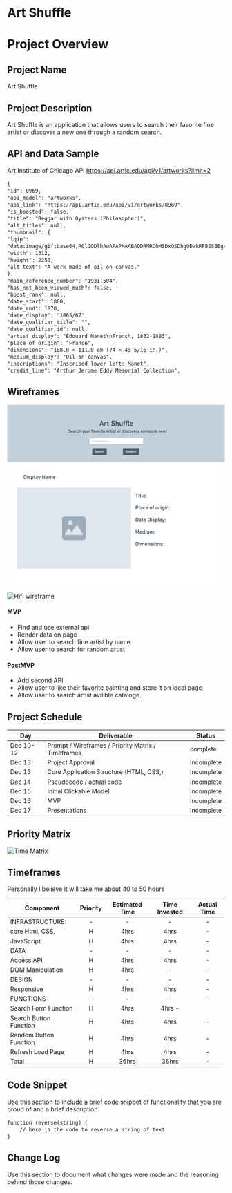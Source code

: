 # Art Shuffle

# Project Overview

## Project Name

Art Shuffle

## Project Description

Art Shuffle is an application that allows users to search their favorite fine artist or discover a new one through a random search.

## API and Data Sample

Art Institute of Chicago API
https://api.artic.edu/api/v1/artworks?limit=2


``` data": [
{
"id": 8969,
"api_model": "artworks",
"api_link": "https://api.artic.edu/api/v1/artworks/8969",
"is_boosted": false,
"title": "Beggar with Oysters (Philosopher)",
"alt_titles": null,
"thumbnail": {
"lqip": "data:image/gif;base64,R0lGODlhAwAFAPMAABAQDRMRDhMSDxQSDhgUDwkRFBESEBgVEB8bFRoaGBgcHColIDs0Kkc+L0hBNgAAACH5BAAAAAAALAAAAAADAAUAAAQL8CAi1ADFrBQcaxEAOw==",
"width": 1312,
"height": 2250,
"alt_text": "A work made of oil on canvas."
},
"main_reference_number": "1931.504",
"has_not_been_viewed_much": false,
"boost_rank": null,
"date_start": 1860,
"date_end": 1870,
"date_display": "1865/67",
"date_qualifier_title": "",
"date_qualifier_id": null,
"artist_display": "Édouard Manet\nFrench, 1832-1883",
"place_of_origin": "France",
"dimensions": "188.0 × 111.0 cm (74 × 43 5/16 in.)",
"medium_display": "Oil on canvas",
"inscriptions": "Inscribed lower left: Manet",
"credit_line": "Arthur Jerome Eddy Memorial Collection",
```

## Wireframes
![Wireframe](/images/artshufflewireframe.png)
![Hifi wireframe](/images/artshufflewireframefin.png/)
 

#### MVP 

- Find and use external api 
- Render data on page 
- Allow user to search fine artist by name
- Allow user to search for random artist

#### PostMVP  

- Add second API
- Allow user to like their favorite painting and store it on local page
- Allow user to search artist avilible cataloge. 

## Project Schedule

|  Day | Deliverable | Status
|---|---| ---|
|Dec 10-12| Prompt / Wireframes / Priority Matrix / Timeframes | complete
|Dec 13| Project Approval | Incomplete
|Dec 13| Core Application Structure (HTML, CSS,) | Incomplete
|Dec 14| Pseudocode / actual code | Incomplete
|Dec 15| Initial Clickable Model  | Incomplete
|Dec 16| MVP | Incomplete
|Dec 17| Presentations | Incomplete

## Priority Matrix
![Time Matrix](/images/artshufflewireMatrix.png)


## Timeframes
Personally I believe it will take me about 40 to 50 hours 

| Component | Priority | Estimated Time | Time Invested | Actual Time |
| --- | :---: |  :---: | :---: | :---: |
| INFRASTRUCTURE: | -| -| - | - |
| core Html, CSS, | H | 4hrs| 4hrs| - |
| JavaScript | H | 4hrs| 4hrs| - |
| DATA| - | -| - | - |
| Access API | H | 4hrs| 4hrs| - |
| DOM Manipulation | H | 4hrs| - | - |
| DESIGN| - | -| - | - |
| Responsive | H | 4hrs| 4hrs| - |
| FUNCTIONS | -| -| - | - |
| Search Form Function| H | 4hrs| 4hrs - |
| Search Button Function | H | 4hrs| 4hrs| - |
| Random Button Function | H | 4hrs| 4hrs| - |
| Refresh Load Page| H | 4hrs| 4hrs| - |
| Total | H | 36hrs| 36hrs| - |


## Code Snippet

Use this section to include a brief code snippet of functionality that you are proud of and a brief description.  

```
function reverse(string) {
	// here is the code to reverse a string of text
}
```

## Change Log
 Use this section to document what changes were made and the reasoning behind those changes.  
